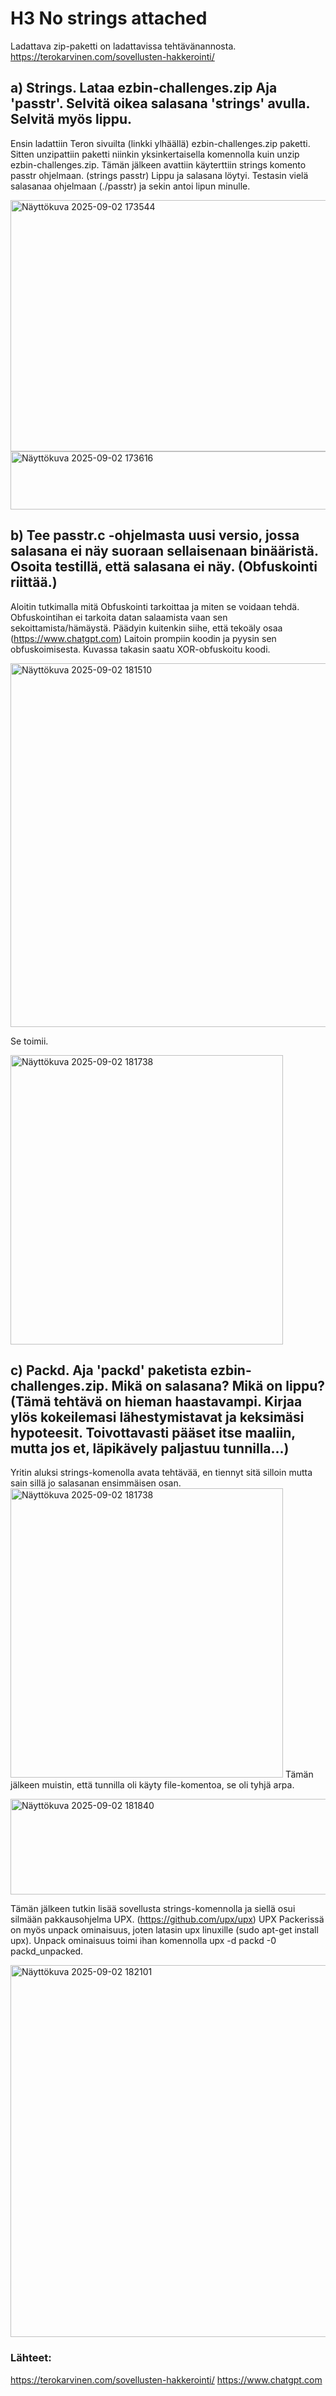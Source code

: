 # H3 No strings attached

Ladattava zip-paketti on ladattavissa tehtävänannosta. https://terokarvinen.com/sovellusten-hakkerointi/

## a) Strings. Lataa ezbin-challenges.zip Aja 'passtr'. Selvitä oikea salasana 'strings' avulla. Selvitä myös lippu.

Ensin ladattiin Teron sivuilta (linkki ylhäällä) ezbin-challenges.zip paketti. Sitten unzipattiin paketti niinkin yksinkertaisella komennolla kuin unzip ezbin-challenges.zip. Tämän jälkeen avattiin käyterttiin strings komento passtr ohjelmaan. (strings passtr) Lippu ja salasana löytyi. Testasin vielä salasanaa ohjelmaan (./passtr) ja sekin antoi lipun minulle. 

<img width="590" height="402" alt="Näyttökuva 2025-09-02 173544" src="https://github.com/user-attachments/assets/0eb94303-575f-4153-9a2c-86ac9d92ea3c" />

<img width="560" height="93" alt="Näyttökuva 2025-09-02 173616" src="https://github.com/user-attachments/assets/3e9abd4d-2434-4f62-af7e-83ec92244092" />



## b) Tee passtr.c -ohjelmasta uusi versio, jossa salasana ei näy suoraan sellaisenaan binääristä. Osoita testillä, että salasana ei näy. (Obfuskointi riittää.)

Aloitin tutkimalla mitä Obfuskointi tarkoittaa ja miten se voidaan tehdä. Obfuskointihan ei tarkoita datan salaamista vaan sen sekoittamista/hämäystä. Päädyin kuitenkin siihe, että tekoäly osaa (https://www.chatgpt.com) Laitoin prompiin koodin ja pyysin sen obfuskoimisesta. Kuvassa takasin saatu XOR-obfuskoitu koodi.

<img width="789" height="582" alt="Näyttökuva 2025-09-02 181510" src="https://github.com/user-attachments/assets/810ca7aa-6f07-472a-bbb4-a373ef960c18" />

Se toimii.

<img width="436" height="463" alt="Näyttökuva 2025-09-02 181738" src="https://github.com/user-attachments/assets/698db31b-b064-4012-acc2-4c83a6923150" />


## c) Packd. Aja 'packd' paketista ezbin-challenges.zip. Mikä on salasana? Mikä on lippu? (Tämä tehtävä on hieman haastavampi. Kirjaa ylös kokeilemasi lähestymistavat ja keksimäsi hypoteesit. Toivottavasti pääset itse maaliin, mutta jos et, läpikävely paljastuu tunnilla...)
Yritin aluksi strings-komenolla avata tehtävää, en tiennyt sitä silloin mutta sain sillä jo salasanan ensimmäisen osan. 
<img width="436" height="463" alt="Näyttökuva 2025-09-02 181738" src="https://github.com/user-attachments/assets/e3840acd-7788-48c5-bfdb-b37b815e9b4f" />
Tämän jälkeen muistin, että tunnilla oli käyty file-komentoa, se oli tyhjä arpa.

<img width="821" height="153" alt="Näyttökuva 2025-09-02 181840" src="https://github.com/user-attachments/assets/7e0d7e2a-16e4-4a35-ad98-57cf9c9cf60c" />

Tämän jälkeen tutkin lisää sovellusta strings-komennolla ja siellä osui silmään pakkausohjelma UPX. (https://github.com/upx/upx) UPX Packerissä on myös unpack ominaisuus, joten latasin upx linuxille (sudo apt-get install upx). Unpack ominaisuus toimi ihan komennolla upx -d packd -0 packd_unpacked. 

<img width="691" height="595" alt="Näyttökuva 2025-09-02 182101" src="https://github.com/user-attachments/assets/3779a49d-92a1-4ba7-86aa-14035755bd25" />

### Lähteet:
https://terokarvinen.com/sovellusten-hakkerointi/
https://www.chatgpt.com
